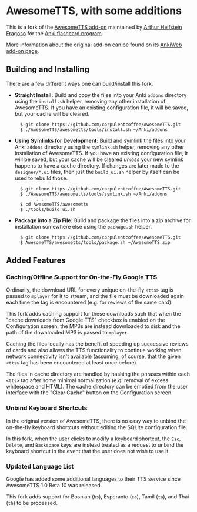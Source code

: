# AwesomeTTS, with some additions

This is a fork of the [AwesomeTTS add-on](https://github.com/imsys/AwesomeTTS)
maintained by [Arthur Helfstein Fragoso](https://github.com/imsys) for the
[Anki flashcard program](http://ankisrs.net/).

More information about the original add-on can be found on its
[AnkiWeb add-on page](https://ankiweb.net/shared/info/301952613).

## Building and Installing

There are a few different ways one can build/install this fork.

- **Straight Install:**
  Build and copy the files into your Anki `addons` directory using the
  `install.sh` helper, removing any other installation of AwesomeTTS. If you
  have an existing configuration file, it will be saved, but your cache will be
  cleared.

        $ git clone https://github.com/corpulentcoffee/AwesomeTTS.git
        $ ./AwesomeTTS/awesometts/tools/install.sh ~/Anki/addons

- **Using Symlinks for Development:**
  Build and symlink the files into your Anki `addons` directory using the
  `symlink.sh` helper, removing any other installation of AwesomeTTS. If you
  have an existing configuration file, it will be saved, but your cache will be
  cleared _unless_ your new symlink happens to have a cache directory. If
  changes are later made to the `designer/*.ui` files, then just the
  `build_ui.sh` helper by itself can be used to rebuild those.

        $ git clone https://github.com/corpulentcoffee/AwesomeTTS.git
        $ ./AwesomeTTS/awesometts/tools/symlink.sh ~/Anki/addons
            . . .
        $ cd AwesomeTTS/awesometts
        $ ./tools/build_ui.sh

- **Package into a Zip File:**
  Build and package the files into a zip archive for installation somewhere else
  using the `package.sh` helper.

        $ git clone https://github.com/corpulentcoffee/AwesomeTTS.git
        $ AwesomeTTS/awesometts/tools/package.sh ~/AwesomeTTS.zip

## Added Features

### Caching/Offline Support for On-the-Fly Google TTS

Ordinarily, the download URL for every unique on-the-fly `<tts>` tag is passed
to `mplayer` for it to stream, and the file must be downloaded again each time
the tag is encountered (e.g. for reviews of the same card).

This fork adds caching support for these downloads such that when the "cache
downloads from Google TTS" checkbox is enabled on the Configuration screen, the
MP3s are instead downloaded to disk and the path of the downloaded MP3 is passed
to `mplayer`.

Caching the files locally has the benefit of speeding up successive reviews of
cards and also allows the TTS functionality to continue working when network
connectivity isn't available (assuming, of course, that the given `<tts>` tag
has been encountered at least once before).

The files in cache directory are handled by hashing the phrases within each
`<tts>` tag after some minimal normalization (e.g. removal of excess whitespace
and HTML). The cache directory can be emptied from the user interface with the
"Clear Cache" button on the Configuration screen.

### Unbind Keyboard Shortcuts

In the original version of AwesomeTTS, there is no easy way to unbind the
on-the-fly keyboard shortcuts without editing the SQLite configuration file.

In this fork, when the user clicks to modify a keyboard shortcut, the `Esc`,
`Delete`, and `Backspace` keys are instead treated as a request to unbind the
keyboard shortcut in the event that the user does not wish to use it.

### Updated Language List

Google has added some additional languages to their TTS service since AwesomeTTS
1.0 Beta 10 was released.

This fork adds support for Bosnian (`bs`), Esperanto (`eo`), Tamil (`ta`), and
Thai (`th`) to be processed.
